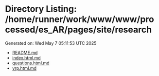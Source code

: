 # Directory Listing: /home/runner/work/www/www/processed/es_AR/pages/site/research
Generated on: Wed May  7 05:11:53 UTC 2025

- [README.md](README.md)
- [index.html.md](index.html.md)
- [questions.html.md](questions.html.md)
- [vrp.html.md](vrp.html.md)
